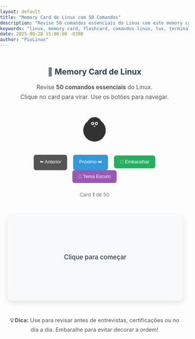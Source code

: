 ```yaml
---
layout: default
title: "Memory Card de Linux com 50 Comandos"
description: "Revise 50 comandos essenciais do Linux com este memory card interativo."
keywords: "linux, memory card, flashcard, comandos linux, tux, terminal, devops, sysadmin"
date: 2025-08-28 15:00:00 -0300
author: "PioLinux"
---
```


<style>
  body, html { margin: 0; padding: 0; font-family: -apple-system, BlinkMacSystemFont, 'Segoe UI', Roboto, 'Helvetica Neue', Arial, sans-serif; }
  #container {
    max-width: 960px;
    margin: 0 auto;
    padding: 20px;
    line-height: 1.7;
    color: #333;
    transition: background-color 0.3s, color 0.3s;
  }
  h2, p { text-align: center; margin: 0.5em 0; }
  h2 { color: #2c3e50; }
  p { color: #555; font-size: 1.1em; }
  #controls { text-align: center; margin: 20px 0; }
  button {
    margin: 0 6px;
    padding: 10px 16px;
    border: none;
    border-radius: 6px;
    cursor: pointer;
    font-size: 0.9em;
  }
  #prevBtn { background: #555; color: white; }
  #nextBtn { background: #3498db; color: white; }
  #shuffleBtn { background: #27ae60; color: white; }
  #themeToggle { background: #9b59b6; color: white; }
  #counter {
    text-align: center;
    font-size: 0.95em;
    color: #777;
  }
  #flashcard {
    width: 90%;
    max-width: 500px;
    min-height: 180px;
    margin: 40px auto;
    padding: 25px;
    background: #f8f9fa;
    color: #2c3e50;
    border-radius: 12px;
    box-shadow: 0 6px 15px rgba(0,0,0,0.1);
    text-align: center;
    font-size: 1.2em;
    font-weight: 500;
    cursor: pointer;
    display: flex;
    align-items: center;
    justify-content: center;
    transition: all 0.4s ease;
  }
  .tip {
    max-width: 600px;
    margin: 0 auto;
    font-size: 0.95em;
    color: #666;
    text-align: center;
  }
  .dark {
    background-color: #121212 !important;
    color: #e0e0e0 !important;
  }
  .dark #flashcard {
    background-color: #1e1e1e;
    color: #fff;
  }
  .dark button { color: white; }
</style>

<div id="container">
  <h2>🧠 Memory Card de Linux</h2>
  <p>Revise <strong>50 comandos essenciais</strong> do Linux.<br>Clique no card para virar. Use os botões para navegar.</p>

  <!-- Tux SVG Simplificado -->
  <div style="text-align:center; margin:20px 0; opacity:0.8;">
    <svg width="100" height="100" viewBox="0 0 100 100" xmlns="http://www.w3.org/2000/svg">
      <circle cx="50" cy="55" r="30" fill="#000"/>
      <circle cx="50" cy="40" r="20" fill="#000"/>
      <circle cx="45" cy="37" r="4" fill="#fff"/>
      <circle cx="45" cy="37" r="2" fill="#000"/>
      <circle cx="55" cy="37" r="4" fill="#fff"/>
      <circle cx="55" cy="37" r="2" fill="#000"/>
      <polygon points="50,42 47,46 53,46" fill="#ff9900"/>
    </svg>
  </div>

  <div id="controls">
    <button id="prevBtn">⬅️ Anterior</button>
    <button id="nextBtn">Próximo ➡️</button>
    <button id="shuffleBtn">🔄 Embaralhar</button>
    <button id="themeToggle">🌙 Tema Escuro</button>
  </div>

  <p id="counter">Card <strong>1</strong> de <span id="total">50</span></p>

  <div id="flashcard">Clique para começar</div>

  <div class="tip">
    <p><strong>💡 Dica:</strong> Use para revisar antes de entrevistas, certificações ou no dia a dia. Embaralhe para evitar decorar a ordem!</p>
  </div>
</div>

<script>
  const flashcards = [
    { q: "Como listar arquivos ocultos?", a: "ls -la" },
    { q: "Como ver uso de disco legível?", a: "df -h" },
    { q: "Como ver uso de memória?", a: "free -h" },
    { q: "Como atualizar pacotes no Ubuntu?", a: "sudo apt update" },
    { q: "Como instalar um pacote no Debian/Ubuntu?", a: "sudo apt install nome" },
    { q: "Como remover um pacote no Fedora?", a: "sudo dnf remove nome" },
    { q: "Como atualizar todo o sistema no Arch?", a: "sudo pacman -Syu" },
    { q: "Como instalar um pacote do AUR com yay?", a: "yay -S nome" },
    { q: "Como limpar cache de pacotes no DNF?", a: "sudo dnf clean all" },
    { q: "Como procurar um pacote no zypper?", a: "zypper search nome" },
    { q: "Como ver informações do kernel?", a: "uname -a" },
    { q: "Como ver o tempo de atividade do sistema?", a: "uptime" },
    { q: "Como mudar o fuso horário?", a: "timedatectl set-timezone Zona" },
    { q: "Como reiniciar o sistema?", a: "sudo reboot" },
    { q: "Como desligar imediatamente?", a: "sudo poweroff" },
    { q: "Como copiar um diretório inteiro?", a: "cp -r origem destino" },
    { q: "Como mover ou renomear um arquivo?", a: "mv antigo novo" },
    { q: "Como remover um diretório com tudo?", a: "rm -rf pasta/" },
    { q: "Como criar um link simbólico?", a: "ln -s /caminho/real link" },
    { q: "Como procurar por nome de arquivo?", a: "find / -name 'arquivo.txt'" },
    { q: "Como procurar por conteúdo em arquivos?", a: "grep 'texto' *.log" },
    { q: "Como mudar permissões para 755?", a: "chmod 755 arquivo.sh" },
    { q: "Como mudar o dono de um arquivo?", a: "chown usuario:grupo arquivo" },
    { q: "Como ver IPs e interfaces de rede?", a: "ip a" },
    { q: "Como testar conexão com ping?", a: "ping -c 4 google.com" },
    { q: "Como ver o IP público?", a: "curl ifconfig.me" },
    { q: "Como baixar um arquivo da web?", a: "wget url" },
    { q: "Como fazer download com curl?", a: "curl -O url" },
    { q: "Como ver portas abertas?", a: "ss -tulnp" },
    { q: "Como conectar via SSH?", a: "ssh usuario@ip" },
    { q: "Como copiar arquivo via SSH?", a: "scp arquivo user@host:/destino" },
    { q: "Como criar um novo usuário?", a: "sudo useradd -m nome" },
    { q: "Como definir senha de um usuário?", a: "sudo passwd nome" },
    { q: "Como adicionar usuário ao grupo sudo?", a: "sudo usermod -aG sudo nome" },
    { q: "Como ver seu usuário atual?", a: "whoami" },
    { q: "Como trocar de usuário?", a: "su - nome" },
    { q: "Como listar todos os processos?", a: "ps aux" },
    { q: "Como monitorar em tempo real?", a: "top ou htop" },
    { q: "Como matar um processo por PID?", a: "kill 1234" },
    { q: "Como matar por nome?", a: "pkill nome" },
    { q: "Como ver logs de um serviço?", a: "journalctl -u nome" },
    { q: "Como criar um .tar.gz?", a: "tar -czvf arquivo.tar.gz pasta/" },
    { q: "Como extrair um .tar.gz?", a: "tar -xzvf arquivo.tar.gz" },
    { q: "Como compactar com zip?", a: "zip -r arquivo.zip pasta/" },
    { q: "Como extrair com unzip?", a: "unzip arquivo.zip" },
    { q: "Como repetir o último comando?", a: "!!" },
    { q: "Como corrigir um comando errado?", a: "^errado^certo^" },
    { q: "Como buscar no histórico do terminal?", a: "Ctrl + R" },
    { q: "Como criar um atalho (alias)?", a: "alias ll='ls -la'" },
    { q: "Como ver o histórico de comandos?", a: "history" },
    { q: "Como agendar tarefas com cron?", a: "crontab -e" },
    { q: "Como ver o caminho atual?", a: "pwd" },
    { q: "Como voltar ao diretório anterior?", a: "cd -" }
  ];

  const card = document.getElementById('flashcard');
  const counter = document.getElementById('counter');
  const totalSpan = document.getElementById('total');
  const container = document.getElementById('container');
  const themeToggle = document.getElementById('themeToggle');

  let currentIndex = 0;
  let showingAnswer = false;

  function updateCard() {
    card.textContent = showingAnswer ? flashcards[currentIndex].a : flashcards[currentIndex].q;
    counter.innerHTML = `Card <strong>${currentIndex + 1}</strong> de <span>${flashcards.length}</span>`;
  }

  function toggleTheme() {
    const isDark = container.classList.toggle('dark');
    localStorage.setItem('theme', isDark ? 'dark' : 'light');
    themeToggle.textContent = isDark ? '☀️ Modo Claro' : '🌙 Tema Escuro';
  }

  // Aplicar tema salvo
  const savedTheme = localStorage.getItem('theme');
  const prefersDark = window.matchMedia('(prefers-color-scheme: dark)').matches;
  const isDark = savedTheme ? savedTheme === 'dark' : prefersDark;
  if (isDark) container.classList.add('dark');
  themeToggle.textContent = isDark ? '☀️ Modo Claro' : '🌙 Tema Escuro';

  // Eventos
  card.addEventListener('click', () => {
    showingAnswer = !showingAnswer;
    card.style.transform = 'scale(0.98)';
    setTimeout(() => card.style.transform = 'scale(1)', 150);
    updateCard();
  });

  document.getElementById('prevBtn').addEventListener('click', () => {
    currentIndex = (currentIndex - 1 + flashcards.length) % flashcards.length;
    showingAnswer = false;
    updateCard();
  });

  document.getElementById('nextBtn').addEventListener('click', () => {
    currentIndex = (currentIndex + 1) % flashcards.length;
    showingAnswer = false;
    updateCard();
  });

  document.getElementById('shuffleBtn').addEventListener('click', () => {
    for (let i = flashcards.length - 1; i > 0; i--) {
      const j = Math.floor(Math.random() * (i + 1));
      [flashcards[i], flashcards[j]] = [flashcards[j], flashcards[i]];
    }
    currentIndex = 0;
    showingAnswer = false;
    updateCard();
  });

  themeToggle.addEventListener('click', toggleTheme);

  // Inicializar
  totalSpan.textContent = flashcards.length;
  updateCard();
</script>
